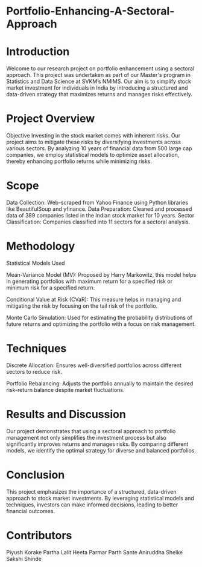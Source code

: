 # Portfolio-Enhancing-A-Sectoral-Approach

# Introduction
Welcome to our research project on portfolio enhancement using a sectoral approach. This project was undertaken as part of our Master's program in Statistics and Data Science at SVKM’s NMIMS. Our aim is to simplify stock market investment for individuals in India by introducing a structured and data-driven strategy that maximizes returns and manages risks effectively.

# Project Overview
Objective
Investing in the stock market comes with inherent risks. Our project aims to mitigate these risks by diversifying investments across various sectors. By analyzing 10 years of financial data from 500 large cap companies, we employ statistical models to optimize asset allocation, thereby enhancing portfolio returns while minimizing risks.

# Scope
Data Collection: Web-scraped from Yahoo Finance using Python libraries like BeautifulSoup and yfinance.
Data Preparation: Cleaned and processed data of 389 companies listed in the Indian stock market for 10 years.
Sector Classification: Companies classified into 11 sectors for a sectoral analysis.

# Methodology
Statistical Models Used

Mean-Variance Model (MV):
Proposed by Harry Markowitz, this model helps in generating portfolios with maximum return for a specified risk or minimum risk for a specified return.

Conditional Value at Risk (CVaR):
This measure helps in managing and mitigating the risk by focusing on the tail risk of the portfolio.

Monte Carlo Simulation:
Used for estimating the probability distributions of future returns and optimizing the portfolio with a focus on risk management.

# Techniques
Discrete Allocation:
Ensures well-diversified portfolios across different sectors to reduce risk.

Portfolio Rebalancing:
Adjusts the portfolio annually to maintain the desired risk-return balance despite market fluctuations.

# Results and Discussion
Our project demonstrates that using a sectoral approach to portfolio management not only simplifies the investment process but also significantly improves returns and manages risks. By comparing different models, we identify the optimal strategy for diverse and balanced portfolios.

# Conclusion
This project emphasizes the importance of a structured, data-driven approach to stock market investments. By leveraging statistical models and techniques, investors can make informed decisions, leading to better financial outcomes.

# Contributors
Piyush Korake
Partha Lalit
Heeta Parmar
Parth Sante
Aniruddha Shelke
Sakshi Shinde
